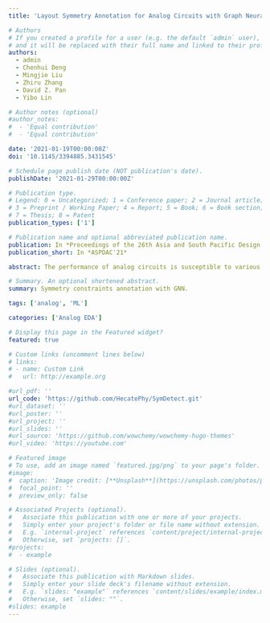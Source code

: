 ```yaml
---
title: 'Layout Symmetry Annotation for Analog Circuits with Graph Neural Networks'

# Authors
# If you created a profile for a user (e.g. the default `admin` user), write the username (folder name) here
# and it will be replaced with their full name and linked to their profile.
authors:
  - admin
  - Chenhui Deng
  - Mingjie Liu
  - Zhiru Zhang
  - David Z. Pan
  - Yibo Lin

# Author notes (optional)
#author_notes:
#  - 'Equal contribution'
#  - 'Equal contribution'

date: '2021-01-19T00:00:00Z'
doi: '10.1145/3394885.3431545'

# Schedule page publish date (NOT publication's date).
publishDate: '2021-01-29T00:00:00Z'

# Publication type.
# Legend: 0 = Uncategorized; 1 = Conference paper; 2 = Journal article;
# 3 = Preprint / Working Paper; 4 = Report; 5 = Book; 6 = Book section;
# 7 = Thesis; 8 = Patent
publication_types: ['1']

# Publication name and optional abbreviated publication name.
publication: In *Proceedings of the 26th Asia and South Pacific Design Automation Conference*
publication_short: In *ASPDAC'21*

abstract: The performance of analog circuits is susceptible to various layout constraints, such as symmetry, matching, etc. Modern analog placement and routing algorithms usually need to take these constraints as input for high quality solutions, while manually annotating such constraints is tedious and requires design expertise. Thus, automatic constraint annotation from circuit netlists is a critical step to analog layout automation. In this work, we propose a graph learning based framework to learn the general rules for annotation of the symmetry constraints with path-based feature extraction and label filtering techniques. Experimental results on the open-source analog circuit designs demonstrate that our framework is able to achieve significantly higher accuracy compared with the most recent works on symmetry constraint detection leveraging graph similarity and signal flow analysis techniques. The framework is general and can be extended to other pairwise constraints as well.

# Summary. An optional shortened abstract.
summary: Symmetry constraints annotation with GNN.

tags: ['analog', 'ML']

categories: ['Analog EDA']

# Display this page in the Featured widget?
featured: true

# Custom links (uncomment lines below)
# links:
# - name: Custom Link
#   url: http://example.org

#url_pdf: ''
url_code: 'https://github.com/HecatePhy/SymDetect.git'
#url_dataset: ''
#url_poster: ''
#url_project: ''
#url_slides: ''
#url_source: 'https://github.com/wowchemy/wowchemy-hugo-themes'
#url_video: 'https://youtube.com'

# Featured image
# To use, add an image named `featured.jpg/png` to your page's folder.
#image:
#  caption: 'Image credit: [**Unsplash**](https://unsplash.com/photos/pLCdAaMFLTE)'
#  focal_point: ''
#  preview_only: false

# Associated Projects (optional).
#   Associate this publication with one or more of your projects.
#   Simply enter your project's folder or file name without extension.
#   E.g. `internal-project` references `content/project/internal-project/index.md`.
#   Otherwise, set `projects: []`.
#projects:
#  - example

# Slides (optional).
#   Associate this publication with Markdown slides.
#   Simply enter your slide deck's filename without extension.
#   E.g. `slides: "example"` references `content/slides/example/index.md`.
#   Otherwise, set `slides: ""`.
#slides: example
---
```

